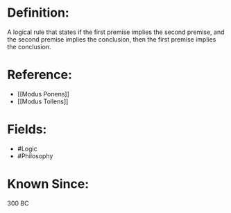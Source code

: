 

# Definition:
A logical rule that states if the first premise implies the second premise, and the second premise implies the conclusion, then the first premise implies the conclusion.

# Reference:
- [[Modus Ponens]]
- [[Modus Tollens]]

# Fields: 
- #Logic
- #Philosophy

# Known Since:
300 BC

